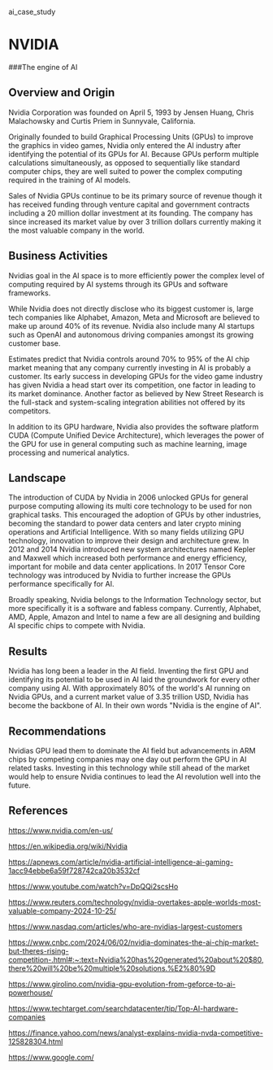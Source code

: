 ai_case_study
# NVIDIA
###The engine of AI




## Overview and Origin

Nvidia Corporation was founded on April 5, 1993 by Jensen Huang, Chris Malachowsky and Curtis Priem in Sunnyvale, California.

Originally founded to build Graphical Processing Units (GPUs) to improve the graphics in video games, Nvidia only entered the AI industry after identifying the potential of its GPUs for AI. Because GPUs perform multiple calculations simultaneously, as opposed to sequentially like standard computer chips, they are well suited to power the complex computing required in the training of AI models. 

Sales of Nvidia GPUs continue to be its primary source of revenue though it has received funding through venture capital and government contracts including a 20 million dollar investment at its founding. The company has since increased its market value by over 3 trillion dollars currently making it the most valuable company in the world.  


## Business Activities

Nvidias goal in the AI space is to more efficiently power the complex level of computing required by AI systems through its GPUs and software frameworks.  

While Nvidia does not directly disclose who its biggest customer is, large tech companies like Alphabet, Amazon, Meta and Microsoft are believed to make up around 40% of its revenue. Nvidia also include many AI startups such as OpenAI and autonomous driving companies amongst its growing customer base. 

Estimates predict that Nvidia controls around 70% to 95% of the AI chip market meaning that any company currently investing in AI is probably a customer. Its early success in developing GPUs for the video game industry has given Nvidia a head start over its competition, one factor in leading to its market dominance. Another factor as believed by New Street Research is the full-stack and system-scaling integration abilities not offered by its competitors.

In addition to its GPU hardware, Nvidia also provides the software platform CUDA (Compute Unified Device Architecture), which leverages the power of the GPU for use in general computing such as machine learning, image processing and numerical analytics.  


## Landscape 

The introduction of CUDA by Nvidia in 2006 unlocked GPUs for general purpose computing allowing its multi core technology to be used for non graphical tasks. This encouraged the adoption of GPUs by other industries, becoming the standard to power data centers and later crypto mining operations and Artificial Intelligence. With so many fields utilizing GPU technology, innovation to improve their design and architecture grew. In 2012 and 2014 Nvidia introduced new system architectures named Kepler and Maxwell which increased both performance and energy efficiency, important for mobile and data center applications. In 2017 Tensor Core technology was introduced by Nvidia to further increase the GPUs performance specifically for AI.

Broadly speaking, Nvidia belongs to the Information Technology sector, but more specifically it is a software and fabless company. Currently, Alphabet, AMD, Apple, Amazon and Intel to name a few are all designing and building AI specific chips to compete with Nvidia.


## Results

Nvidia has long been a leader in the AI field. Inventing the first GPU and identifying its potential to be used in AI laid the groundwork for every other company using AI. With approximately 80% of the world's AI running on Nvidia GPUs, and a current market value of 3.35 trillion USD, Nvidia has become the backbone of AI. In their own words "Nvidia is the engine of AI".


## Recommendations

Nvidias GPU lead them to dominate the AI field but advancements in ARM chips by competing companies may one day out perform the GPU in AI related tasks. Investing in this technology while still ahead of the market would help to ensure Nvidia continues to lead the AI revolution well into the future.


## References

https://www.nvidia.com/en-us/

https://en.wikipedia.org/wiki/Nvidia

https://apnews.com/article/nvidia-artificial-intelligence-ai-gaming-1acc94ebbe6a59f728742ca20b3532cf

https://www.youtube.com/watch?v=DpQQi2scsHo

https://www.reuters.com/technology/nvidia-overtakes-apple-worlds-most-valuable-company-2024-10-25/

https://www.nasdaq.com/articles/who-are-nvidias-largest-customers

https://www.cnbc.com/2024/06/02/nvidia-dominates-the-ai-chip-market-but-theres-rising-competition-.html#:~:text=Nvidia%20has%20generated%20about%20$80,there%20will%20be%20multiple%20solutions.%E2%80%9D

https://www.girolino.com/nvidia-gpu-evolution-from-geforce-to-ai-powerhouse/

https://www.techtarget.com/searchdatacenter/tip/Top-AI-hardware-companies

https://finance.yahoo.com/news/analyst-explains-nvidia-nvda-competitive-125828304.html

https://www.google.com/





